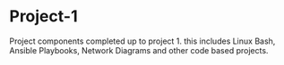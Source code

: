 # Project-1
Project components completed up to project 1. this includes Linux Bash, Ansible Playbooks, Network Diagrams and other code based projects.
